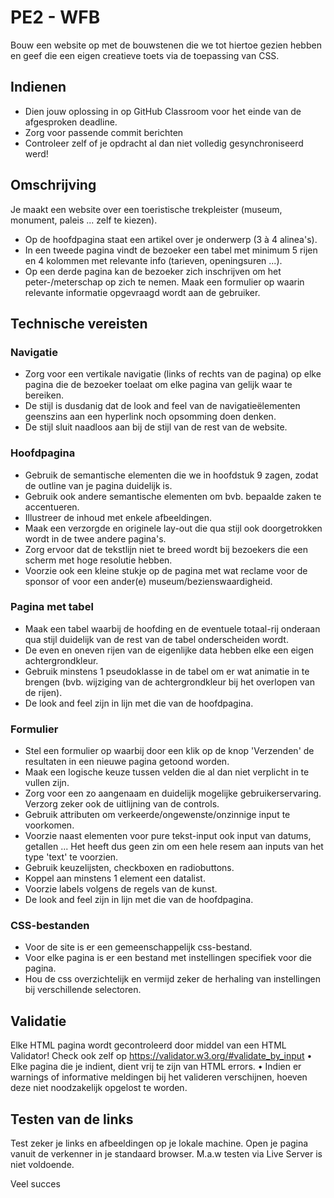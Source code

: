 # PE2 - WFB
Bouw een website op met de bouwstenen die we tot hiertoe gezien hebben en geef die een eigen creatieve toets via de toepassing van CSS.

## Indienen
- Dien jouw oplossing in op GitHub Classroom voor het einde van de afgesproken deadline.  
- Zorg voor passende commit berichten 
- Controleer zelf of je opdracht al dan niet volledig gesynchroniseerd werd! 

## Omschrijving 
Je maakt een website over een toeristische trekpleister (museum, monument, paleis ... zelf te kiezen).
- Op de hoofdpagina staat een artikel over je onderwerp (3 à 4 alinea's).
- In een tweede pagina vindt de bezoeker een tabel met minimum 5 rijen en 4 kolommen met relevante info (tarieven, openingsuren ...).
- Op een derde pagina kan de bezoeker zich inschrijven om het peter-/meterschap op zich te nemen. Maak een formulier op waarin relevante informatie opgevraagd wordt aan de gebruiker.

## Technische vereisten
### Navigatie
- Zorg voor een vertikale navigatie (links of rechts van de pagina) op elke pagina die de bezoeker toelaat om elke pagina van gelijk waar te bereiken.
- De stijl is dusdanig dat de look and feel van de navigatieëlementen geenszins aan een hyperlink noch opsomming doen denken.
- De stijl sluit naadloos aan bij de stijl van de rest van de website.

### Hoofdpagina
- Gebruik de semantische elementen die we in hoofdstuk 9 zagen, zodat de outline van je pagina duidelijk is.
- Gebruik ook andere semantische elementen om bvb. bepaalde zaken te accentueren.
- Illustreer de inhoud met enkele afbeeldingen.
- Maak een verzorgde en originele lay-out die qua stijl ook doorgetrokken wordt in de twee andere pagina's.
- Zorg ervoor dat de tekstlijn niet te breed wordt bij bezoekers die een scherm met hoge resolutie hebben.
- Voorzie ook een kleine stukje op de pagina met wat reclame voor de sponsor of voor een ander(e) museum/bezienswaardigheid.

### Pagina met tabel
- Maak een tabel waarbij de hoofding en de eventuele totaal-rij onderaan qua stijl duidelijk van de rest van de tabel onderscheiden wordt.
- De even en oneven rijen van de eigenlijke data hebben elke een eigen achtergrondkleur.
- Gebruik minstens 1 pseudoklasse in de tabel om er wat animatie in te brengen (bvb. wijziging van de achtergrondkleur bij het overlopen van de rijen).
- De look and feel zijn in lijn met die van de hoofdpagina.

### Formulier
- Stel een formulier op waarbij door een klik op de knop 'Verzenden' de resultaten in een nieuwe pagina getoond worden.
- Maak een logische keuze tussen velden die al dan niet verplicht in te vullen zijn.
- Zorg voor een zo aangenaam en duidelijk mogelijke gebruikerservaring. Verzorg zeker ook de uitlijning van de controls.
- Gebruik attributen om verkeerde/ongewenste/onzinnige input te voorkomen.
- Voorzie naast elementen voor pure tekst-input ook input van datums, getallen ... Het heeft dus geen zin om een hele resem aan inputs van het type 'text' te voorzien.
- Gebruik keuzelijsten, checkboxen en radiobuttons.
- Koppel aan minstens 1 element een datalist.
- Voorzie labels volgens de regels van de kunst.
- De look and feel zijn in lijn met die van de hoofdpagina.

### CSS-bestanden
- Voor de site is er een gemeenschappelijk css-bestand.
- Voor elke pagina is er een bestand met instellingen specifiek voor die pagina.
- Hou de css overzichtelijk en vermijd zeker de herhaling van instellingen bij verschillende selectoren.

## Validatie
Elke HTML pagina wordt gecontroleerd door middel van een HTML Validator!
Check ook zelf op https://validator.w3.org/#validate_by_input
• Elke pagina die je indient, dient vrij te zijn van HTML errors.
• Indien er warnings of informative meldingen bij het valideren verschijnen, hoeven deze niet noodzakelijk
opgelost te worden.

## Testen van de links
Test zeker je links en afbeeldingen op je lokale machine. Open je pagina vanuit de verkenner in je standaard browser.
M.a.w testen via Live Server is niet voldoende.

Veel succes
